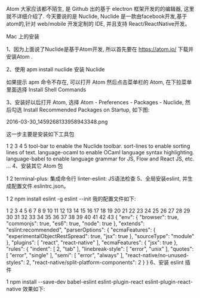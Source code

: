Atom 大家应该都不陌生, 是 Github 出的基于 electron 框架开发的的编辑器, 这里就不详细介绍了. 今天要说的是 Nuclide, Nuclide 是一款由facebook开发,基于atom的,针对 web/mobile 开发定制的 IDE, 并且支持 React/ReactNative开发。

Mac 上的安装

1、因为上面说了Nuclide是基于Atom开发, 所以首先要在 https://atom.io/ 下载并安装Atom .

2、使用 apm install nuclide 安装 Nuclide

如果提示 apm 命令不存在, 可以打开 Atom 然后点击菜单栏的 Atom, 在下拉菜单里面选择 Install Shell Commands

3、安装好以后打开 Atom, 选择 Atom - Preferences - Packages - Nuclide, 然后勾选 Install Recommended Packages on Startup, 如下图:

2016-03-30_1459268133958943348.png

这一步主要是安装如下工具包

1
2
3
4
5
tool-bar to enable the Nuclide toolbar.
sort-lines to enable sorting lines of text.
language-ocaml to enable OCaml language syntax highlighting.
language-babel to enable language grammar for JS, Flow and React JS, etc.
...
4、安装其它 Atom 包

1
2
terminal-plus: 集成命令行
linter-eslint: JS语法检查
5、全局安装eslint, 并生成配置文件.eslintrc.json。

1
2
npm install eslint -g
eslint --init
我的配置文件如下:

1
2
3
4
5
6
7
8
9
10
11
12
13
14
15
16
17
18
19
20
21
22
23
24
25
26
27
28
29
30
31
32
33
34
35
36
37
38
39
40
41
42
43
{
    "env": {
        "browser": true,
        "commonjs": true,
        "es6": true,
        "node": true
    },
    "extends": "eslint:recommended",
    "parserOptions": {
        "ecmaFeatures": {
            "experimentalObjectRestSpread": true,
            "jsx": true
        },
        "sourceType": "module"
    },
    "plugins": [
        "react",
        "react-native"
    ],
    "ecmaFeatures": {
      "jsx": true
    },
    "rules": {
        "indent": [
          2,
          "tab"
        ],
        "linebreak-style": [
            "error",
            "unix"
        ],
        "quotes": [
            "error",
            "single"
        ],
        "semi": [
            "error",
            "always"
        ],
        "react-native/no-unused-styles": 2,
        "react-native/split-platform-components": 2
    }
}
6、安装 eslint 插件

1
npm install --save-dev babel-eslint eslint-plugin-react eslint-plugin-react-native
效果如下: